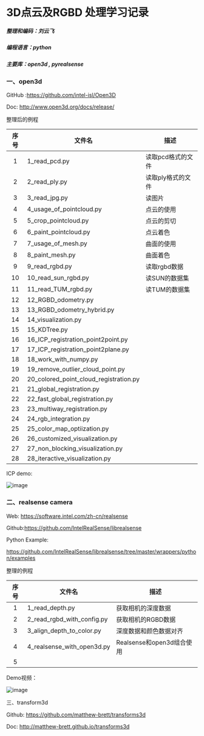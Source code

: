 # 3D点云及RGBD 处理学习记录

##### 整理和编码：刘云飞 

##### 编程语言：python

##### 主要库：open3d , pyrealsense 



### 一、open3d

GitHub :https://github.com/intel-isl/Open3D

Doc: http://www.open3d.org/docs/release/



整理后的例程

| 序号 | 文件名                                 | 描述              |
| :--: | -------------------------------------- | ----------------- |
|  1   | 1_read_pcd.py                          | 读取pcd格式的文件 |
|  2   | 2_read_ply.py                          | 读取ply格式的文件 |
|  3   | 3_read_jpg.py                          | 读图片            |
|  4   | 4_usage_of_pointcloud.py               | 点云的使用        |
|  5   | 5_crop_pointcloud.py                   | 点云的剪切        |
|  6   | 6_paint_pointcloud.py                  | 点云着色          |
|  7   | 7_usage_of_mesh.py                     | 曲面的使用        |
|  8   | 8_paint_mesh.py                        | 曲面着色          |
|  9   | 9_read_rgbd.py                         | 读取rgbd数据      |
|  10  | 10_read_sun_rgbd.py                    | 读SUN的数据集     |
|  11  | 11_read_TUM_rgbd.py                    | 读TUM的数据集     |
|  12  | 12_RGBD_odometry.py                    |                   |
|  13  | 13_RGBD_odometry_hybrid.py             |                   |
|  14  | 14_visualization.py                    |                   |
|  15  | 15_KDTree.py                           |                   |
|  16  | 16_ICP_registration_point2point.py     |                   |
|  17  | 17_ICP_registration_point2plane.py     |                   |
|  18  | 18_work_with_numpy.py                  |                   |
|  19  | 19_remove_outlier_cloud_point.py       |                   |
|  20  | 20_colored_point_cloud_registration.py |                   |
|  21  | 21_global_registration.py              |                   |
|  22  | 22_fast_global_registration.py         |                   |
|  23  | 23_multiway_registration.py            |                   |
|  24  | 24_rgb_integration.py                  |                   |
|  25  | 25_color_map_optiization.py            |                   |
|  26  | 26_customized_visualization.py         |                   |
|  27  | 27_non_blocking_visualization.py       |                   |
|  28  | 28_iteractive_visualization.py         |                   |

ICP demo:

![image](imgs/icp_demo.gif)

### 二、realsense camera

Web: https://software.intel.com/zh-cn/realsense

Github:https://github.com/IntelRealSense/librealsense

Python Example: 

https://github.com/IntelRealSense/librealsense/tree/master/wrappers/python/examples

整理的例程

| 序号 | 文件名                     | 描述                      |
| :--: | -------------------------- | ------------------------- |
|  1   | 1_read_depth.py            | 获取相机的深度数据        |
|  2   | 2_read_rgbd_with_config.py | 获取相机的RGBD数据        |
|  3   | 3_align_depth_to_color.py  | 深度数据和颜色数据对齐    |
|  4   | 4_realsense_with_open3d.py | Realsense和open3d组合使用 |
|  5   |                            |                           |

Demo视频：

 ![image]( imgs/demo.gif)

三、transform3d

Github:  https://github.com/matthew-brett/transforms3d

Doc: http://matthew-brett.github.io/transforms3d







